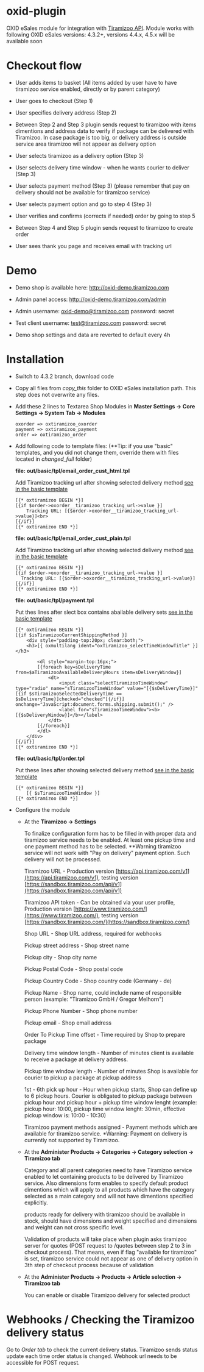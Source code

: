 oxid-plugin
===============

OXID eSales module for integration with [Tiramizoo API](http://dev.tiramizoo.com/).
Module works with following OXID eSales versions: 4.3.2+, versions 4.4.x, 4.5.x will be available soon

# Checkout flow #

*   User adds items to basket (All items added by user have to have tiramizoo service enabled, directly or by parent category)

*   User goes to checkout (Step 1)

*   User specifies delivery address (Step 2)

*   Between Step 2 and Step 3 plugin sends request to tiramizoo with items dimentions and address data to verify if package can be delivered with Tiramizoo. In case package is too big, or delivery address is outside service area tiramizoo will not appear as delivery option

*   User selects tiramizoo as a delivery option (Step 3)

*   User selects delivery time window - when he wants courier to deliver (Step 3)

*   User selects payment method (Step 3) (please remember that pay on delivery should not be available for tiramizoo service)

*   User selects payment option and go to step 4 (Step 3)

*   User verifies and confirms (corrects if needed) order by going to step 5

*   Between Step 4 and Step 5 plugin sends request to tiramizoo to create order

*   User sees thank you page and receives email with tracking url


# Demo #

*   Demo shop is available here: http://oxid-demo.tiramizoo.com

*   Admin panel access: http://oxid-demo.tiramizoo.com/admin

*   Admin username: oxid-demo@tiramizoo.com password: secret

*   Test client username: test@tiramizoo.com password: secret

*   Demo shop settings and data are reverted to default every 4h


# Installation #

*	Switch to 4.3.2 branch, download code

*   Copy all files from *copy_this* folder to OXID eSales installation path. This step does not overwrite any files.

*   Add these 2 lines to Textarea Shop Modules in **Master Settings -> Core Settings -> System Tab -> Modules**

    ```
    oxorder => oxtiramizoo_oxorder
    payment => oxtiramizoo_payment
    order => oxtiramizoo_order
    ```

*   Add following code to template files: (**Tip: if you use "basic" templates, and you did not change them, override them with files located in *changed_full* folder)

    **file: out/basic/tpl/email_order_cust_html.tpl**

    Add Tiramizoo tracking url after showing selected delivery method [see in the basic template](https://github.com/tiramizoo/oxid-plugin/blob/4.3.2/changed_full/out/basic/tpl/email_order_cust_html.tpl#L360)

    ```
    [{* oxtiramizoo BEGIN *}]
    [{if $order->oxorder__tiramizoo_tracking_url->value }]
        Tracking URL: [{$order->oxorder__tiramizoo_tracking_url->value}]<br>
    [{/if}]
    [{* oxtiramizoo END *}]
    ```

    **file: out/basic/tpl/email_order_cust_plain.tpl**

    Add Tiramizoo tracking url after showing selected delivery method [see in the basic template](https://github.com/tiramizoo/oxid-plugin/blob/4.3.2/changed_full/out/basic/tpl/email_order_cust_plain.tpl#L123)

    ```
    [{* oxtiramizoo BEGIN *}]
    [{if $order->oxorder__tiramizoo_tracking_url->value }]
      Tracking URL: [{$order->oxorder__tiramizoo_tracking_url->value}]
    [{/if}]
    [{* oxtiramizoo END *}]
    ```

    **file: out/basic/tpl/payment.tpl**

    Put thes lines after slect box contains abailable delivery sets [see in the basic template](https://github.com/tiramizoo/oxid-plugin/blob/4.3.2/changed_full/out/basic/tpl/payment.tpl#L38)

    ```
    [{* oxtiramizoo BEGIN *}]
    [{if $isTiramizooCurrentShippingMethod }]
        <div style="padding-top:20px; clear:both;">
        <h3>[{ oxmultilang ident="oxTiramizoo_selectTimeWindowTitle" }]</h3>

            <dl style="margin-top:16px;">
            [{foreach key=sDeliveryTime from=$aTiramizooAvailableDeliveryHours item=sDeliveryWindow}]
                <dt>
                    <input class="selectTiramizooTimeWindow" type="radio" name="sTiramizooTimeWindow" value="[{$sDeliveryTime}]" [{if $sTiramizooSelectedDeliveryTime == $sDeliveryTime}]checked="checked"[{/if}] onchange="JavaScript:document.forms.shipping.submit();" />
                    <label for="sTiramizooTimeWindow"><b>[{$sDeliveryWindow}]</b></label>
                </dt>
            [{/foreach}]
            </dl>
        </div>
    [{/if}]
    [{* oxtiramizoo END *}]

    ```

    **file: out/basic/tpl/order.tpl**

    Put these lines after showing selected delivery method
    [see in the basic template](https://github.com/tiramizoo/oxid-plugin/blob/4.3.2/changed_full/out/basic/tpl/order.tpl#L480)

    ```
    [{* oxtiramizoo BEGIN *}]
        [{ $sTiramizooTimeWindow }]
    [{* oxtiramizoo END *}]
    ```



*   Configure the module
    -   At the **Tiramizoo -> Settings**

        To finalize configuration form has to be filled in with proper data and tiramizoo service needs to be enabled. At least one pickup time and one payment method has to be selected. **Warning tiramizoo service will not work with "Pay on delivery" payment option. Such delivery will not be processed.

        Tiramizoo URL - Production version [https://api.tiramizoo.com/v1](https://api.tiramizoo.com/v1), testing version [https://sandbox.tiramizoo.com/api/v1](https://sandbox.tiramizoo.com/api/v1)

        Tiramizoo API token - Can be obtained via your user profile, Production version [https://www.tiramizoo.com/](https://www.tiramizoo.com/), testing version [https://sandbox.tiramizoo.com/](https://sandbox.tiramizoo.com/)

        Shop URL - Shop URL address, required for webhooks

        Pickup street address - Shop street name

        Pickup city - Shop city name

        Pickup Postal Code - Shop postal code

        Pickup Country Code - Shop country code (Germany - de)

        Pickup Name - Shop name, could include name of responsible person (example: "Tiramizoo GmbH / Gregor Melhorn")

        Pickup Phone Number - Shop phone number

        Pickup email - Shop email address

        Order To Pickup Time offset - Time required by Shop to prepare package

        Delivery time window length - Number of minutes client is available to receive a package at delivery address.

        Pickup time window length - Number of minutes Shop is available for courier to pickup a package at pickup address

        1st - 6th pick up hour - Hour when pickup starts, Shop can define up to 6 pickup hours. Courier is obligated to pickup package between pickup hour and pickup hour + pickup time window lenght (example: pickup hour: 10:00, pickup time window lenght: 30min, effective pickup window is: 10:00 - 10:30)

        Tiramizoo payment methods assigned - Payment methods which are available for tiramizoo service. *Warning: Payment on delivery is currently not supported by Tiramizoo.

    -   At the **Administer Products -> Categories -> Category selection -> Tiramizoo tab**

        Category and all parent categories need to have Tiramizoo service enabled to let containing products to be delivered by Tiramizoo service. Also dimensions form enables to specify default product dimentions which will apply to all products which have the category selected as a main category and will not have dimentions specified explicitly.

        products ready for delivery with tiramizoo should be available in stock, should have dimensions and weight specified and dimensions and weight can not cross specific level.

        Validation of products will take place when plugin asks tiramizoo server for quotes (POST request to /quotes between step 2 to 3 in checkout process). That means, even if flag "available for tiramizoo" is set, tiramizoo service could not appear as one of delivery option in 3th step of checkout process because of validation

    -   At the **Administer Products -> Products -> Article selection -> Tiramizoo tab**

        You can enable or disable Tiramizoo delivery for selected product

# Webhooks / Checking the Tiramizoo delivery status #

Go to *Order tab* to check the current delivery status. Tiramizoo sends status update each time order status is changed. Webhook url needs to be accessible for POST request.
